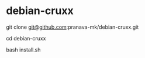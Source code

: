 # debian-cruxx

git clone git@github.com:pranava-mk/debian-cruxx.git

cd debian-cruxx

bash install.sh
